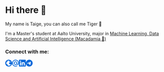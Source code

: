 # Hi there 👋

My name is Taige, you can also call me Tiger 🐯

I'm a Master's student at Aalto University, major in [Machine Learning, Data Science and Artificial Intelligence (Macadamia 🌰)](https://into.aalto.fi/display/enccis/Machine+Learning%2C+Data+Science+and+Artificial+Intelligence+%28Macadamia%29+2022-2024)

### Connect with me:

[<img align="left" alt="Website" width="22px" src="./globe.svg" />](https://taige.wang/ "Portfolio")
[<img align="left" alt="Email" width="22px" src="./email.svg" />](mailto:taige.wang@aalto.fi "E-mail")
[<img align="left" alt="LinkedIn" width="22px" src="./linkedin.svg" />](https://www.linkedin.com/in/taige-wang/ "LinkedIn")
[<img align="left" alt="Telegram" width="22px" src="./telegram.svg" />](https://t.me/xiaoxiaobt "Telegram")
